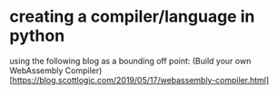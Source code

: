 # creating a compiler/language in python

using the following blog as a bounding off point: (Build your own WebAssembly Compiler)[https://blog.scottlogic.com/2019/05/17/webassembly-compiler.html]